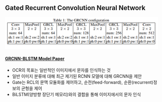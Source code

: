 ## Gated Recurrent Convolution Neural Network
![](../Attatched/Pasted%20image%2020240130202300.png)
#### [GRCNN-BLSTM Model Paper](https://proceedings.neurips.cc/paper_files/paper/2017/file/c24cd76e1ce41366a4bbe8a49b02a028-Paper.pdf)
- OCR의 목표는 일반적인 이미지에서 문자를 인식하는 것
- 일반 이미지 분류에 대해 최근 제기된 RCNN 모델에 대해 GRCNN을 제안
- Gate는 RCL의 문맥 모듈화를 제어하고, 순전(feed-forward), 순환(recurrent)정보의 균형을 제어
- BiLSTM(양방향 장단기 메모리)와의 결합을 통해 이미지에서의 문자 인식